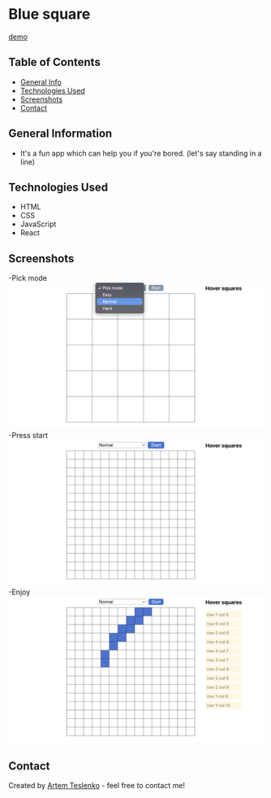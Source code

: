 # Blue square

[demo](https://artemteslenko.github.io/blue-square-app/)

## Table of Contents

- [General Info](#general-information)
- [Technologies Used](#technologies-used)
- [Screenshots](#screenshots)
- [Contact](#contact)

## General Information

- It's a fun app which can help you if you're bored. (let's say standing in a line)

## Technologies Used

- HTML
- CSS
- JavaScript
- React

## Screenshots

-Pick mode
![Pick mode](./Screenshots/PickMode.png)
-Press start
![Start Playing](./Screenshots/StartPlaying.png)
-Enjoy
![Enjoy](./Screenshots/Enjoy.png)

## Contact

Created by [Artem Teslenko](https://t.me/artemTeslenkoW126) - feel free to contact me!
